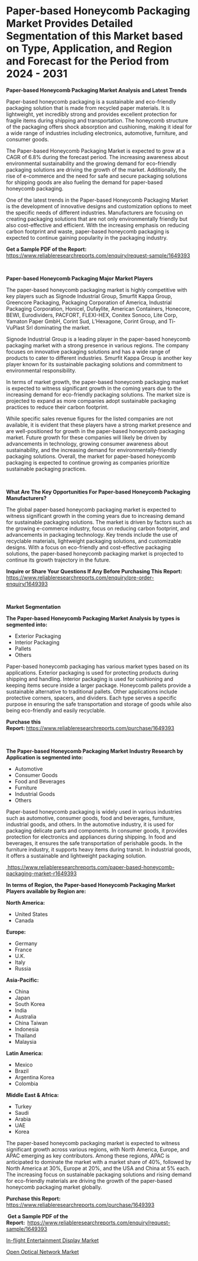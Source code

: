 <p><h1>Paper-based Honeycomb Packaging Market Provides Detailed Segmentation of this Market based on Type, Application, and Region and Forecast for the Period from 2024 - 2031</h1></p><p><strong>Paper-based Honeycomb Packaging Market Analysis and Latest Trends</strong></p>
<p><p>Paper-based honeycomb packaging is a sustainable and eco-friendly packaging solution that is made from recycled paper materials. It is lightweight, yet incredibly strong and provides excellent protection for fragile items during shipping and transportation. The honeycomb structure of the packaging offers shock absorption and cushioning, making it ideal for a wide range of industries including electronics, automotive, furniture, and consumer goods.</p><p>The Paper-based Honeycomb Packaging Market is expected to grow at a CAGR of 6.8% during the forecast period. The increasing awareness about environmental sustainability and the growing demand for eco-friendly packaging solutions are driving the growth of the market. Additionally, the rise of e-commerce and the need for safe and secure packaging solutions for shipping goods are also fueling the demand for paper-based honeycomb packaging.</p><p>One of the latest trends in the Paper-based Honeycomb Packaging Market is the development of innovative designs and customization options to meet the specific needs of different industries. Manufacturers are focusing on creating packaging solutions that are not only environmentally friendly but also cost-effective and efficient. With the increasing emphasis on reducing carbon footprint and waste, paper-based honeycomb packaging is expected to continue gaining popularity in the packaging industry.</p></p>
<p><strong>Get a Sample PDF of the Report:&nbsp;</strong> <a href="https://www.reliableresearchreports.com/enquiry/request-sample/1649393">https://www.reliableresearchreports.com/enquiry/request-sample/1649393</a></p>
<p>&nbsp;</p>
<p><strong>Paper-based Honeycomb Packaging Major Market Players</strong></p>
<p><p>The paper-based honeycomb packaging market is highly competitive with key players such as Signode Industrial Group, Smurfit Kappa Group, Greencore Packaging, Packaging Corporation of America, Industrial Packaging Corporation, Honicel, Dufaylite, American Containers, Honecore, BEWI, Eurodividers, PACFORT, FLEXI-HEX, Conitex Sonoco, Lite Corp, Yamaton Paper GmbH, Corint Sud, L’Hexagone, Corint Group, and Ti-VuPlast Srl dominating the market.</p><p>Signode Industrial Group is a leading player in the paper-based honeycomb packaging market with a strong presence in various regions. The company focuses on innovative packaging solutions and has a wide range of products to cater to different industries. Smurfit Kappa Group is another key player known for its sustainable packaging solutions and commitment to environmental responsibility.</p><p>In terms of market growth, the paper-based honeycomb packaging market is expected to witness significant growth in the coming years due to the increasing demand for eco-friendly packaging solutions. The market size is projected to expand as more companies adopt sustainable packaging practices to reduce their carbon footprint.</p><p>While specific sales revenue figures for the listed companies are not available, it is evident that these players have a strong market presence and are well-positioned for growth in the paper-based honeycomb packaging market. Future growth for these companies will likely be driven by advancements in technology, growing consumer awareness about sustainability, and the increasing demand for environmentally-friendly packaging solutions. Overall, the market for paper-based honeycomb packaging is expected to continue growing as companies prioritize sustainable packaging practices.</p></p>
<p>&nbsp;</p>
<p><strong>What Are The Key Opportunities For Paper-based Honeycomb Packaging Manufacturers?</strong></p>
<p><p>The global paper-based honeycomb packaging market is expected to witness significant growth in the coming years due to increasing demand for sustainable packaging solutions. The market is driven by factors such as the growing e-commerce industry, focus on reducing carbon footprint, and advancements in packaging technology. Key trends include the use of recyclable materials, lightweight packaging solutions, and customizable designs. With a focus on eco-friendly and cost-effective packaging solutions, the paper-based honeycomb packaging market is projected to continue its growth trajectory in the future.</p></p>
<p><strong>Inquire or Share Your Questions If Any Before Purchasing This Report:</strong> <a href="https://www.reliableresearchreports.com/enquiry/pre-order-enquiry/1649393">https://www.reliableresearchreports.com/enquiry/pre-order-enquiry/1649393</a></p>
<p>&nbsp;</p>
<p><strong>Market Segmentation</strong></p>
<p><strong>The Paper-based Honeycomb Packaging Market Analysis by types is segmented into:</strong></p>
<p><ul><li>Exterior Packaging</li><li>Interior Packaging</li><li>Pallets</li><li>Others</li></ul></p>
<p><p>Paper-based honeycomb packaging has various market types based on its applications. Exterior packaging is used for protecting products during shipping and handling. Interior packaging is used for cushioning and keeping items secure inside a larger package. Honeycomb pallets provide a sustainable alternative to traditional pallets. Other applications include protective corners, spacers, and dividers. Each type serves a specific purpose in ensuring the safe transportation and storage of goods while also being eco-friendly and easily recyclable.</p></p>
<p><strong>Purchase this Report:&nbsp;</strong><a href="https://www.reliableresearchreports.com/purchase/1649393">https://www.reliableresearchreports.com/purchase/1649393</a></p>
<p>&nbsp;</p>
<p><strong>The Paper-based Honeycomb Packaging Market Industry Research by Application is segmented into:</strong></p>
<p><ul><li>Automotive</li><li>Consumer Goods</li><li>Food and Beverages</li><li>Furniture</li><li>Industrial Goods</li><li>Others</li></ul></p>
<p><p>Paper-based honeycomb packaging is widely used in various industries such as automotive, consumer goods, food and beverages, furniture, industrial goods, and others. In the automotive industry, it is used for packaging delicate parts and components. In consumer goods, it provides protection for electronics and appliances during shipping. In food and beverages, it ensures the safe transportation of perishable goods. In the furniture industry, it supports heavy items during transit. In industrial goods, it offers a sustainable and lightweight packaging solution.</p></p>
<p><a href="https://www.reliableresearchreports.com/paper-based-honeycomb-packaging-market-r1649393">&nbsp;https://www.reliableresearchreports.com/paper-based-honeycomb-packaging-market-r1649393</a></p>
<p><strong>In terms of Region, the Paper-based Honeycomb Packaging Market Players available by Region are:</strong></p>
<p>
    <p> <strong> North America: </strong>
        <ul>
            <li>United States</li>
            <li>Canada</li>
        </ul>
        </p> 
    <p> <strong> Europe: </strong>
        <ul>
            <li>Germany</li>
            <li>France</li>
            <li>U.K.</li>
            <li>Italy</li>
            <li>Russia</li>
        </ul>
        </p> 
    <p> <strong> Asia-Pacific: </strong>
        <ul>
            <li>China</li>
            <li>Japan</li>
            <li>South Korea</li>
            <li>India</li>
            <li>Australia</li>
            <li>China Taiwan</li>
            <li>Indonesia</li>
            <li>Thailand</li>
            <li>Malaysia</li>
        </ul>
        </p> 
    <p> <strong> Latin America: </strong>
        <ul>
            <li>Mexico</li>
            <li>Brazil</li>
            <li>Argentina Korea</li>
            <li>Colombia</li>
        </ul>
        </p> 
    <p> <strong> Middle East & Africa: </strong>
        <ul>
            <li>Turkey</li>
            <li>Saudi</li>
            <li>Arabia</li>
            <li>UAE</li>
            <li>Korea</li>
        </ul>
    </p>
    </p>
<p><p>The paper-based honeycomb packaging market is expected to witness significant growth across various regions, with North America, Europe, and APAC emerging as key contributors. Among these regions, APAC is anticipated to dominate the market with a market share of 40%, followed by North America at 30%, Europe at 20%, and the USA and China at 5% each. The increasing focus on sustainable packaging solutions and rising demand for eco-friendly materials are driving the growth of the paper-based honeycomb packaging market globally.</p></p>
<p><strong>Purchase this Report: </strong><a href="https://www.reliableresearchreports.com/purchase/1649393">https://www.reliableresearchreports.com/purchase/1649393</a></p>
<p>&nbsp;<strong>Get a Sample PDF of the Report:&nbsp;&nbsp;</strong><a href="https://www.reliableresearchreports.com/enquiry/request-sample/1649393">https://www.reliableresearchreports.com/enquiry/request-sample/1649393</a></p>
<p><strong></strong></p>
<p><p><a href="https://github.com/sofayahoo2023/Market-Research-Report-List-5/blob/main/in-flight-entertainment-display-market.md">In-flight Entertainment Display Market</a></p><p><a href="https://view.publitas.com/reportprime-1/open-optical-network-market-emerging-trends-and-future-prospects-for-period-from-2024-to-2031/">Open Optical Network Market</a></p></p>